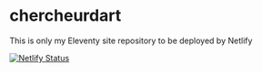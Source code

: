 # chercheurdart
This is only my Eleventy site repository to be deployed by Netlify

[![Netlify Status](https://api.netlify.com/api/v1/badges/880efa33-a008-46d3-acce-ffead1c08cc2/deploy-status)](https://app.netlify.com/sites/chercheurdart/deploys)
